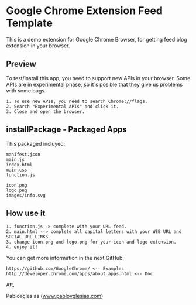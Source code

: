 # Google Chrome Extension Feed Template

This is a demo extension for Google Chrome Browser, for getting feed blog extension in your browser.


## Preview

To test/install this app, you need to support new APIs in your browser. Some APIs are in experimental phase, so it´s posible that they give us problems with some bugs.

	1. To use new APIs, you need to search Chrome://flags.
	2. Search "Experimental APIs" and click it.
	3. Close and open the browser.



## installPackage - Packaged Apps

This packaged incluyed:

	manifest.json
	main.js
	index.html
	main.css
	function.js

	icon.png
	logo.png
	images/info.svg

## How use it

	1. function.js -> complete with your URL feed.
	2. main.html --> complete all capital letters with your WEB URL and SOCIAL URL LINKS
	3. change icon.png and logo.png for your icon and logo extension.
	4. enjoy it!


You can get more information in the next GitHub:

	https://github.com/GoogleChrome/ <-- Examples
	http://developer.chrome.com/apps/about_apps.html <-- Doc

Att,

PabloYglesias (www.pabloyglesias.com)